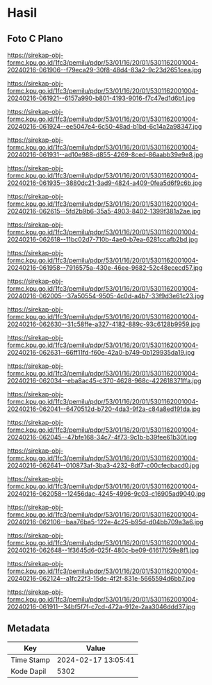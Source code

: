 # Hasil

## Foto C Plano

https://sirekap-obj-formc.kpu.go.id/1fc3/pemilu/pdpr/53/01/16/20/01/5301162001004-20240216-061906--f79eca29-30f8-48d4-83a2-9c23d2651cea.jpg

https://sirekap-obj-formc.kpu.go.id/1fc3/pemilu/pdpr/53/01/16/20/01/5301162001004-20240216-061921--6157a990-b801-4193-9016-f7c47ed1d6b1.jpg

https://sirekap-obj-formc.kpu.go.id/1fc3/pemilu/pdpr/53/01/16/20/01/5301162001004-20240216-061924--ee5047e4-6c50-48ad-b1bd-6c14a2a98347.jpg

https://sirekap-obj-formc.kpu.go.id/1fc3/pemilu/pdpr/53/01/16/20/01/5301162001004-20240216-061931--ad10e988-d855-4269-8ced-86aabb39e9e8.jpg

https://sirekap-obj-formc.kpu.go.id/1fc3/pemilu/pdpr/53/01/16/20/01/5301162001004-20240216-061935--3880dc21-3ad9-4824-a409-0fea5d6f9c6b.jpg

https://sirekap-obj-formc.kpu.go.id/1fc3/pemilu/pdpr/53/01/16/20/01/5301162001004-20240216-062615--5fd2b9b6-35a5-4903-8402-1399f381a2ae.jpg

https://sirekap-obj-formc.kpu.go.id/1fc3/pemilu/pdpr/53/01/16/20/01/5301162001004-20240216-062618--11bc02d7-710b-4ae0-b7ea-6281ccafb2bd.jpg

https://sirekap-obj-formc.kpu.go.id/1fc3/pemilu/pdpr/53/01/16/20/01/5301162001004-20240216-061958--7916575a-430e-46ee-9682-52c48ececd57.jpg

https://sirekap-obj-formc.kpu.go.id/1fc3/pemilu/pdpr/53/01/16/20/01/5301162001004-20240216-062005--37a50554-9505-4c0d-a4b7-33f9d3e61c23.jpg

https://sirekap-obj-formc.kpu.go.id/1fc3/pemilu/pdpr/53/01/16/20/01/5301162001004-20240216-062630--31c58ffe-a327-4182-889c-93c6128b9959.jpg

https://sirekap-obj-formc.kpu.go.id/1fc3/pemilu/pdpr/53/01/16/20/01/5301162001004-20240216-062631--66ff11fd-f60e-42a0-b749-0b129935da19.jpg

https://sirekap-obj-formc.kpu.go.id/1fc3/pemilu/pdpr/53/01/16/20/01/5301162001004-20240216-062034--eba8ac45-c370-4628-968c-422618371ffa.jpg

https://sirekap-obj-formc.kpu.go.id/1fc3/pemilu/pdpr/53/01/16/20/01/5301162001004-20240216-062041--6470512d-b720-4da3-9f2a-c84a8ed191da.jpg

https://sirekap-obj-formc.kpu.go.id/1fc3/pemilu/pdpr/53/01/16/20/01/5301162001004-20240216-062045--47bfe168-34c7-4f73-9c1b-b39fee61b30f.jpg

https://sirekap-obj-formc.kpu.go.id/1fc3/pemilu/pdpr/53/01/16/20/01/5301162001004-20240216-062641--010873af-3ba3-4232-8df7-c00cfecbacd0.jpg

https://sirekap-obj-formc.kpu.go.id/1fc3/pemilu/pdpr/53/01/16/20/01/5301162001004-20240216-062058--12456dac-4245-4996-9c03-c16905ad9040.jpg

https://sirekap-obj-formc.kpu.go.id/1fc3/pemilu/pdpr/53/01/16/20/01/5301162001004-20240216-062106--baa76ba5-122e-4c25-b95d-d04bb709a3a6.jpg

https://sirekap-obj-formc.kpu.go.id/1fc3/pemilu/pdpr/53/01/16/20/01/5301162001004-20240216-062648--1f3645d6-025f-480c-be09-61617059e8f1.jpg

https://sirekap-obj-formc.kpu.go.id/1fc3/pemilu/pdpr/53/01/16/20/01/5301162001004-20240216-062124--a1fc22f3-15de-4f2f-831e-5665594d6bb7.jpg

https://sirekap-obj-formc.kpu.go.id/1fc3/pemilu/pdpr/53/01/16/20/01/5301162001004-20240216-061911--34bf5f7f-c7cd-472a-912e-2aa3046ddd37.jpg


## Metadata

| Key        | Value               |
| ---------- | ------------------- |
| Time Stamp | 2024-02-17 13:05:41 |
| Kode Dapil | 5302                |



